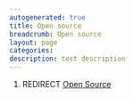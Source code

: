 ```yaml
---
autogenerated: true
title: Open source
breadcrumb: Open source
layout: page
categories: 
description: test description
---
```


1.  REDIRECT [Open Source](Open_Source)
